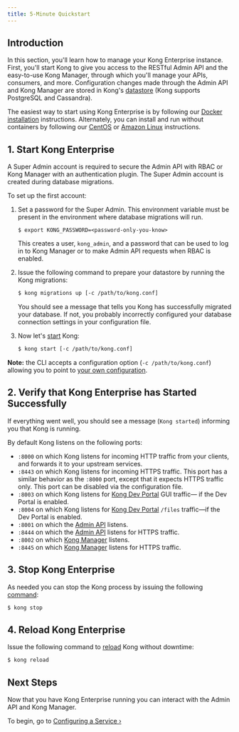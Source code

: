 ```yaml
---
title: 5-Minute Quickstart
---
```


## Introduction

In this section, you'll learn how to manage your Kong Enterprise instance. 
First, you'll start Kong to give you access to the RESTful Admin API and the 
easy-to-use Kong Manager, through which you'll manage your APIs, consumers, and 
more. Configuration changes made through the Admin API and Kong Manager are 
stored in Kong's [datastore][datastore-section] (Kong supports PostgreSQL 
and Cassandra).

The easiest way to start using Kong Enterprise is by following our 
[Docker installation][docker] instructions. Alternately, you can install and 
run without containers by following our [CentOS][centos] or 
[Amazon Linux][amazonlinux] instructions.

## 1. Start Kong Enterprise

A Super Admin account is required to secure the Admin API with RBAC or Kong 
Manager with an authentication plugin. The Super Admin account is created 
during database migrations. 

To set up the first account:

1. Set a password for the Super Admin. This environment variable must
    be present in the environment where database migrations will run. 

    ```
    $ export KONG_PASSWORD=<password-only-you-know>
    ```

    This creates a user, `kong_admin`, and a password that can be used to
    log in to Kong Manager or to make Admin API requests when RBAC is enabled.

2. Issue the following command to prepare your datastore by running the Kong
    migrations:

    ```bash
    $ kong migrations up [-c /path/to/kong.conf]
    ```

    You should see a message that tells you Kong has successfully migrated your
    database. If not, you probably incorrectly configured your database
    connection settings in your configuration file.

3. Now let's [start][CLI] Kong:

    ```bash
    $ kong start [-c /path/to/kong.conf]
    ```

**Note:** the CLI accepts a configuration option (`-c /path/to/kong.conf`)
allowing you to point to [your own configuration](https://docs.konghq.com/0.13.x/configuration/#configuration-loading).

## 2. Verify that Kong Enterprise has Started Successfully

If everything went well, you should see a message (`Kong started`)
informing you that Kong is running.

By default Kong listens on the following ports:

- `:8000` on which Kong listens for incoming HTTP traffic from your
  clients, and forwards it to your upstream services.
- `:8443` on which Kong listens for incoming HTTPS traffic. This port has a
  similar behavior as the `:8000` port, except that it expects HTTPS
  traffic only. This port can be disabled via the configuration file.
- `:8003` on which Kong listens for [Kong Dev Portal][dev-portal] GUI traffic—
if the Dev Portal is enabled.
- `:8004` on which Kong listens for [Kong Dev Portal][dev-portal] `/files` 
  traffic—if the Dev Portal is enabled.
- `:8001` on which the [Admin API][API] listens.
- `:8444` on which the [Admin API][API] listens for HTTPS traffic.
- `:8002` on which [Kong Manager][kong-manager] listens.
- `:8445` on which [Kong Manager][kong-manager] listens for HTTPS traffic.


## 3. Stop Kong Enterprise

As needed you can stop the Kong process by issuing the following [command][CLI]:

```bash
$ kong stop
```

## 4. Reload Kong Enterprise

Issue the following command to [reload][CLI] Kong without downtime:

```bash
$ kong reload
```

## Next Steps

Now that you have Kong Enterprise running you can interact with the Admin API 
and Kong Manager.

To begin, go to [Configuring a Service &rsaquo;][configuring-a-service]

[CLI]: /0.13.x/cli
[API]: /0.13.x/admin-api
[kong-manager]: /enterprise/{{page.kong_version}}/kong-manager/overview
[datastore-section]: /0.13.x/configuration/#datastore-section
[configuring-a-service]: /enterprise/{{page.kong_version}}/getting-started/configuring-a-service
[docker]: /enterprise/{{page.kong_version}}/installation/docker/
[centos]: /enterprise/{{page.kong_version}}/installation/centos/
[amazonlinux]: /enterprise/{{page.kong_version}}/installation/amazon-linux/
[dev-portal]: /enterprise/{{page.kong_version}}/developer-portal/introduction
